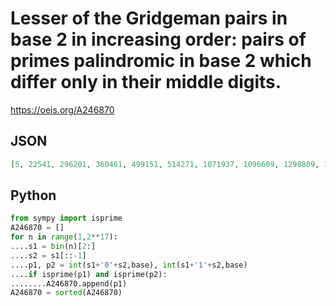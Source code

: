 # Lesser of the Gridgeman pairs in base 2 in increasing order: pairs of primes palindromic in base 2 which differ only in their middle digits\.
https://oeis.org/A246870
## JSON
```JSON
[5, 22541, 296201, 360461, 499151, 514271, 1071937, 1096609, 1298809, 1347877, 1458253, 4404833, 5497829, 5694389, 6824459, 7010219, 7168859, 7267259, 8102639, 17629537, 19525417, 21884773, 23330893, 24364957, 24440413, 24538333, 24735037, 25445443, 28493467]
```
## Python
```Python
from sympy import isprime
A246870 = []
for n in range(1,2**17):
....s1 = bin(n)[2:]
....s2 = s1[::-1]
....p1, p2 = int(s1+'0'+s2,base), int(s1+'1'+s2,base)
....if isprime(p1) and isprime(p2):
........A246870.append(p1)
A246870 = sorted(A246870)
```
